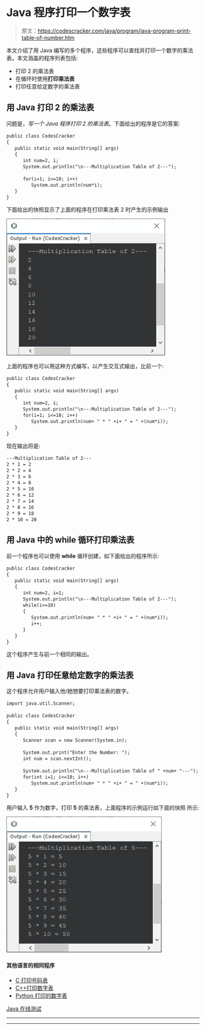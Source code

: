# Java 程序打印一个数字表

> 原文：<https://codescracker.com/java/program/java-program-print-table-of-number.htm>

本文介绍了用 Java 编写的多个程序，这些程序可以查找并打印一个数字的乘法表。本文涵盖的程序列表包括:

*   打印 2 的乘法表
*   在循环时使用**打印乘法表**
*   打印任意给定数字的乘法表

## 用 Java 打印 2 的乘法表

问题是，*写一个 Java 程序打印 2 的乘法表*。下面给出的程序是它的答案:

```
public class CodesCracker
{
   public static void main(String[] args)
   {
      int num=2, i;
      System.out.println("\n---Multiplication Table of 2---");

      for(i=1; i<=10; i++)
         System.out.println(num*i);
   }
}
```

下面给出的快照显示了上面的程序在打印乘法表 2 时产生的示例输出

![java program print multiplication table of 2](img/0f3fff9538b05380a0e9ee9b223c6ac5.png)

上面的程序也可以用这种方式编写，以产生交互式输出，比前一个:

```
public class CodesCracker
{
   public static void main(String[] args)
   {
      int num=2, i;
      System.out.println("\n---Multiplication Table of 2---");
      for(i=1; i<=10; i++)
         System.out.println(num+ " * " +i+ " = " +(num*i));
   }
}
```

现在输出将是:

```
---Multiplication Table of 2---
2 * 1 = 2
2 * 2 = 4
2 * 3 = 6
2 * 4 = 8
2 * 5 = 10
2 * 6 = 12
2 * 7 = 14
2 * 8 = 16
2 * 9 = 18
2 * 10 = 20
```

## 用 Java 中的 while 循环打印乘法表

前一个程序也可以使用 **while** 循环创建，如下面给出的程序所示:

```
public class CodesCracker
{
   public static void main(String[] args)
   {
      int num=2, i=1;
      System.out.println("\n---Multiplication Table of 2---");
      while(i<=10)
      {
         System.out.println(num+ " * " +i+ " = " +(num*i));
         i++;
      }
   }
}
```

这个程序产生与前一个相同的输出。

## 用 Java 打印任意给定数字的乘法表

这个程序允许用户输入他/她想要打印乘法表的数字。

```
import java.util.Scanner;

public class CodesCracker
{
   public static void main(String[] args)
   {
      Scanner scan = new Scanner(System.in);

      System.out.print("Enter the Number: ");
      int num = scan.nextInt();

      System.out.println("\n---Multiplication Table of " +num+ "---");
      for(int i=1; i<=10; i++)
         System.out.println(num+ " * " +i+ " = " +(num*i));
   }
}
```

用户输入 **5** 作为数字，打印 **5** 的乘法表，上面程序的示例运行如下面的快照 所示:

![java print multiplication table of given number](img/e1cb66631105fe52fa9f5d65c9c3a985.png)

#### 其他语言的相同程序

*   [C 打印号码表](/c/program/c-program-print-table-of-number.htm)
*   [C++打印数字表](/cpp/program/cpp-program-print-table-of-number.htm)
*   [Python 打印的数字表](/python/program/python-program-print-multiplication-table.htm)

[Java 在线测试](/exam/showtest.php?subid=1)

* * *

* * *